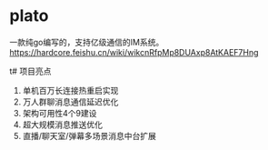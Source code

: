 # plato 
一款纯go编写的，支持亿级通信的IM系统。
https://hardcore.feishu.cn/wiki/wikcnRfpMp8DUAxp8AtKAEF7Hng

t# 项目亮点
1. 单机百万长连接热重启实现
2. 万人群聊消息通信延迟优化
3. 架构可用性4个9建设
4. 超大规模消息推送优化
5. 直播/聊天室/弹幕多场景消息中台扩展
